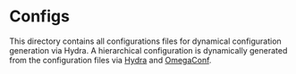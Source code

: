 # Configs

This directory contains all configurations files for dynamical configuration generation via Hydra. 
A hierarchical configuration is dynamically generated from the configuration files
via [Hydra](https://hydra.cc/docs/intro/) and [OmegaConf](https://github.com/omry/omegaconf).